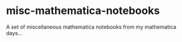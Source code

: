 # misc-mathematica-notebooks
A set of miscellaneous mathematica notebooks from my mathematica days... 
